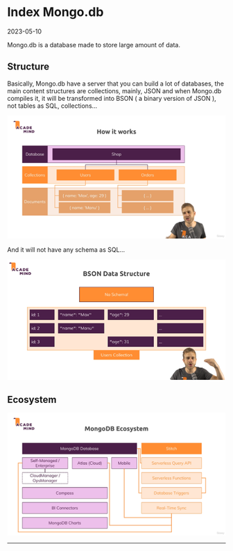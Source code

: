 # Index Mongo.db
2023-05-10

Mongo.db is a database made to store large amount of data.

## Structure

Basically, Mongo.db have a server that you can build a lot of databases, the main content structures are collections, mainly, JSON and when Mongo.db compiles it, it will be transformed into BSON ( a binary version of JSON ), not tables as SQL, collections... 

![](img/Pasted%20image%2020230516164559.png)

And it will not have any schema as SQL...

![](img/Pasted%20image%2020230516165213.png)

## Ecosystem

![](../Pasted%20image%2020230516165547.png)

--------------------
